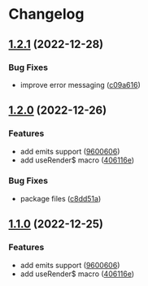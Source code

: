 # Changelog

## [1.2.1](https://github.com/madeofsun/vue-tsx-macros/compare/v1.2.0...v1.2.1) (2022-12-28)


### Bug Fixes

* improve error messaging ([c09a616](https://github.com/madeofsun/vue-tsx-macros/commit/c09a616b76897400b311aec9239e4ca97c6fffb3))

## [1.2.0](https://github.com/madeofsun/vue-tsx-macros/compare/v1.1.0...v1.2.0) (2022-12-26)


### Features

* add emits support ([9600606](https://github.com/madeofsun/vue-tsx-macros/commit/9600606310263ab80bf972ec008283d9791a235f))
* add useRender$ macro ([406116e](https://github.com/madeofsun/vue-tsx-macros/commit/406116ef661545b682b5f2aa46da43c60c2891bf))


### Bug Fixes

* package files ([c8dd51a](https://github.com/madeofsun/vue-tsx-macros/commit/c8dd51a32c79853696c5cf990c3c9bb271f0923e))

## [1.1.0](https://github.com/madeofsun/vue-tsx-macros/compare/v1.0.4...v1.1.0) (2022-12-25)


### Features

* add emits support ([9600606](https://github.com/madeofsun/vue-tsx-macros/commit/9600606310263ab80bf972ec008283d9791a235f))
* add useRender$ macro ([406116e](https://github.com/madeofsun/vue-tsx-macros/commit/406116ef661545b682b5f2aa46da43c60c2891bf))
